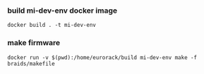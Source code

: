 ### build mi-dev-env docker image

````
docker build . -t mi-dev-env
````

### make firmware

````
docker run -v $(pwd):/home/eurorack/build mi-dev-env make -f braids/makefile
````

